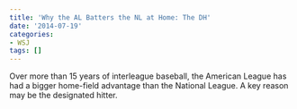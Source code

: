 ```yaml
---
title: 'Why the AL Batters the NL at Home: The DH'
date: '2014-07-19'
categories:
- WSJ
tags: []
---
```

Over more than 15 years of interleague baseball, the American League has had a bigger home-field advantage than the National League. A key reason may be the designated hitter.